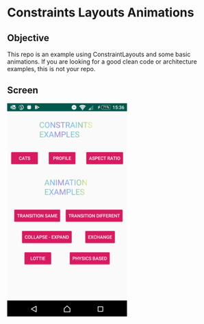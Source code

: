 # Constraints Layouts Animations

## Objective

This repo is an example using ConstraintLayouts and some basic animations. If you are looking for a good clean code or architecture examples, this is not your repo.

## Screen

<p align="left">
  <img src="image.jpg" width="280">
</p>
